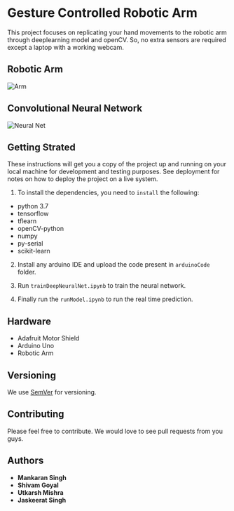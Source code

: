 # Gesture Controlled Robotic Arm

This project focuses on replicating your hand movements to the robotic arm through deeplearning model and openCV. So, no extra sensors are required except a laptop with a working webcam.

## Robotic Arm

![Arm](https://github.com/ShivamGoyal1899/MiniRoboticArm_GestureRecognition/blob/master/livePhoto.png)

## Convolutional Neural Network

![Neural Net](https://github.com/ShivamGoyal1899/MiniRoboticArm_GestureRecognition/blob/master/CNN.png)

## Getting Strated 

These instructions will get you a copy of the project up and running on your local machine for development and testing purposes. See deployment for notes on how to deploy the project on a live system.

1) To install the dependencies, you need to ``install`` the following:

- python 3.7
- tensorflow
- tflearn
- openCV-python
- numpy
- py-serial
- scikit-learn 

2) Install any arduino IDE and upload the code present in ``arduinoCode`` folder.

3) Run ``trainDeepNeuralNet.ipynb`` to train the neural network.

4) Finally run the ``runModel.ipynb`` to run the real time prediction.

## Hardware 

- Adafruit Motor Shield
- Arduino Uno
- Robotic Arm

## Versioning

We use [SemVer](http://semver.org/) for versioning.

## Contributing

Please feel free to contribute. We would love to see pull requests from you guys.

## Authors

* **Mankaran Singh**  
* **Shivam Goyal** 
* **Utkarsh Mishra** 
* **Jaskeerat Singh**
